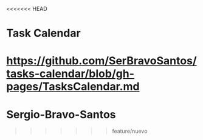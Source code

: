 <<<<<<< HEAD
# Task Calendar

https://github.com/SerBravoSantos/tasks-calendar/blob/gh-pages/TasksCalendar.md
=======
# Sergio-Bravo-Santos
>>>>>>> feature/nuevo

